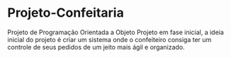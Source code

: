 # Projeto-Confeitaria
Projeto de Programação Orientada a Objeto
Projeto em fase inicial, a ideia inicial do projeto é criar um sistema onde o confeiteiro consiga ter um controle de seus pedidos de um jeito mais ágil e organizado.
